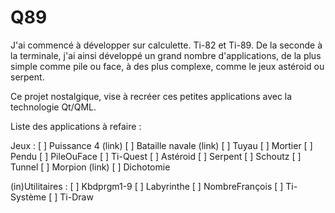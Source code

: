 # Q89
J'ai commencé à développer sur calculette. Ti-82 et Ti-89. De la seconde à la terminale, j'ai ainsi développé un grand nombre d'applications, de la plus simple comme pile ou face, à des plus complexe, comme le jeux astéroid ou serpent.

Ce projet nostalgique, vise à recréer ces petites applications avec la technologie Qt/QML. 


Liste des applications à refaire :

Jeux :
 [ ] Puissance 4 (link)
 [ ] Bataille navale (link)
 [ ] Tuyau
 [ ] Mortier
 [ ] Pendu
 [ ] PileOuFace
 [ ] Ti-Quest
 [ ] Astéroid
 [ ] Serpent
 [ ] Schoutz
 [ ] Tunnel
 [ ] Morpion (link)
 [ ] Dichotomie


(in)Utilitaires :
 [ ] Kbdprgm1-9
 [ ] Labyrinthe
 [ ] NombreFrançois
 [ ] Ti-Système
 [ ] Ti-Draw
